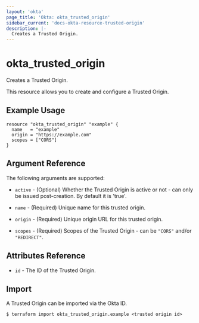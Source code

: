 ```yaml
---
layout: 'okta'
page_title: 'Okta: okta_trusted_origin'
sidebar_current: 'docs-okta-resource-trusted-origin'
description: |-
  Creates a Trusted Origin.
---
```


# okta_trusted_origin

Creates a Trusted Origin.

This resource allows you to create and configure a Trusted Origin.

## Example Usage

```hcl
resource "okta_trusted_origin" "example" {
  name   = "example"
  origin = "https://example.com"
  scopes = ["CORS"]
}
```

## Argument Reference

The following arguments are supported:

- `active` - (Optional) Whether the Trusted Origin is active or not - can only be issued post-creation. By default it is 'true'.

- `name` - (Required) Unique name for this trusted origin.

- `origin` - (Required) Unique origin URL for this trusted origin.

- `scopes` - (Required) Scopes of the Trusted Origin - can be `"CORS"` and/or `"REDIRECT"`.

## Attributes Reference

- `id` - The ID of the Trusted Origin.

## Import

A Trusted Origin can be imported via the Okta ID.

```
$ terraform import okta_trusted_origin.example <trusted origin id>
```
